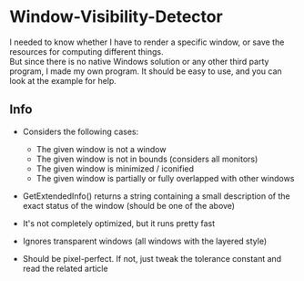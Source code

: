 # Window-Visibility-Detector
I needed to know whether I have to render a specific window, or save the resources for computing different things.<br>
But since there is no native Windows solution or any other third party program, I made my own program. It should be easy to use,
and you can look at the example for help.

## Info ##
- Considers the following cases:
  - The given window is not a window
  - The given window is not in bounds (considers all monitors)
  - The given window is minimized / iconified
  - The given window is partially or fully overlapped with other windows

- GetExtendedInfo() returns a string containing a small description of the exact status of the window (should be one of the above)
- It's not completely optimized, but it runs pretty fast
- Ignores transparent windows (all windows with the layered style)
- Should be pixel-perfect. If not, just tweak the tolerance constant and read the related article
